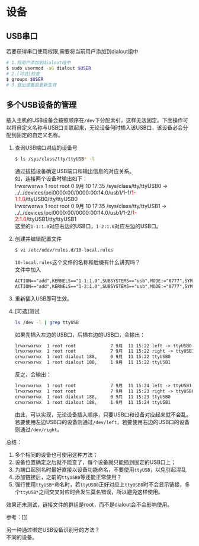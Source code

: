 # 设备

## USB串口
若要获得串口使用权限,需要将当前用户添加到dialout组中
``` bash
# 1.将用户添加到dialout组中
$ sudo usermod -aG dialout $USER
# 2.[可选]检查
$ groups $USER
# 3.登出或重启更新生效
```

## 多个USB设备的管理

插入主机的USB设备会按照顺序在`/dev`下分配索引，这样无法固定。下面操作可以将自定义名称与USB口关联起来，无论设备何时插入该USB口，该设备必会分配到固定的自定义名称。

1. 查询USB端口对应的设备号
   ``` bash
   $ ls /sys/class/tty/ttyUSB* -l
   ```
   通过拔插设备确定USB端口和输出信息的对应关系。  
   如，连接两个设备时输出如下：  
    lrwxrwxrwx 1 root root 0 9月  10 17:35 /sys/class/tty/ttyUSB0 -> ../../devices/pci0000:00/0000:00:14.0/usb1/1-1/<font color=#ff0000>1-1:1.0</font>/ttyUSB0/tty/ttyUSB0  
    lrwxrwxrwx 1 root root 0 9月  10 17:35 /sys/class/tty/ttyUSB1 -> ../../devices/pci0000:00/0000:00:14.0/usb1/1-2/<font color=#ff0000>1-2:1.0</font>/ttyUSB1/tty/ttyUSB1  
    这里的`1-1:1.0`对应右边的USB口，`1-2:1.0`对应左边的USB口。

2. 创建并编辑配置文件
   ``` bash
   $ vi /etc/udev/rules.d/10-local.rules
   ```
   `10-local.rules`这个文件的名称和后缀有什么讲究吗？  
   文件中加入
   ``` txt
   ACTION=="add",KERNELS=="1-1:1.0",SUBSYSTEMS=="usb",MODE:="0777",SYMLINK+="right"
   ACTION=="add",KERNELS=="1-2:1.0",SUBSYSTEMS=="usb",MODE:="0777",SYMLINK+="left"
   ```
3. 重新插入USB即可生效。
4. [可选]测试  
   ``` bash
   ls /dev -l | grep ttyUSB
   ```  
   如果先插入左边的USB口，后插右边的USB口，会输出：
   ``` txt
   lrwxrwxrwx  1 root root             7 9月  11 15:22 left -> ttyUSB0
   lrwxrwxrwx  1 root root             7 9月  11 15:22 right -> ttyUSB1
   crwxrwxrwx  1 root dialout 188,     0 9月  11 15:22 ttyUSB0
   crwxrwxrwx  1 root dialout 188,     1 9月  11 15:22 ttyUSB1
   ```
   反之，会输出：
   ``` txt
   lrwxrwxrwx  1 root root             7 9月  11 15:24 left -> ttyUSB1
   lrwxrwxrwx  1 root root             7 9月  11 15:23 right -> ttyUSB0
   crwxrwxrwx  1 root dialout 188,     0 9月  11 15:23 ttyUSB0
   crwxrwxrwx  1 root dialout 188,     1 9月  11 15:24 ttyUSB1
   ```
   由此，可以实现，无论设备插入顺序，只要USB口和设备对应起来就不会乱。若要使用左边USB口的设备则通过`/dev/left`，若要使用右边的USB口的设备则通过`/dev/right`。 

总结：  
1. 多个相同的设备也可使用这种方法；
2. 设备位置确定之后就不能变了，每个设备就只能插到固定的USB口上；
3. 为端口起别名时最好直接以设备功能命名，不要使用`ttyUSB`，以免引起混乱
4. 添加链接后，之前的`ttyUSB0`等还能正常使用？
5. 强行使用`ttyUSB*`命名时，若`ttyUSB0`正好对应上`ttyUSB0`时不会显示链接，多个`ttyUSB*`之间交叉对应时会发生莫名错误，所以避免这样使用。
   
效果还未测试，链接文件的群组是root，而不是dialout会不会影响使用。


参考：[[1]](https://blog.csdn.net/weixin_38717571/article/details/83045040)


另一种通过绑定USB设备识别号的方法？  
不同的设备。
